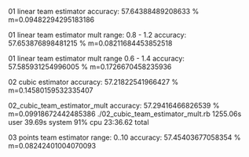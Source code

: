 01 linear team estimator
accuracy: 57.64388489208633 %
m=0.09482294295183186

01 linear team estimator mult
range: 0.8 - 1.2
accuracy: 57.653876898481215 %
m=0.08211684453852518

01 linear team estimator mult
range 0.6 - 1.4
accuracy: 57.585931254996005 %
m=0.1726670458235936

02 cubic estimator
accuracy: 57.21822541966427 %
m=0.14580159532335407

02_cubic_team_estimator_mult
accuracy: 57.29416466826539 %
m=0.09918672442485386
./02_cubic_team_estimator_mult.rb  1255.06s user 39.69s system 91% cpu 23:36.62 total

03 points team estimator
range: 0..10
accuracy: 57.45403677058354 %
m=0.08242401004070093

